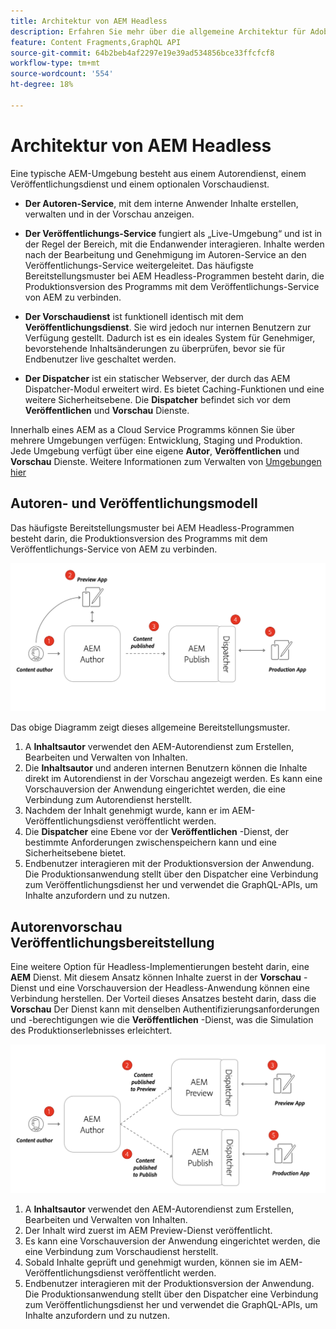 ```yaml
---
title: Architektur von AEM Headless
description: Erfahren Sie mehr über die allgemeine Architektur für Adobe Experience Manager im Zusammenhang mit einer Headless-Implementierung. Machen Sie sich mit der Rolle der AEM-Autoren-, Vorschau- und Veröffentlichungsdienste und dem empfohlenen Bereitstellungsmuster für Headless-Anwendungen vertraut.
feature: Content Fragments,GraphQL API
source-git-commit: 64b2beb4af2297e19e39ad534856bce33ffcfcf8
workflow-type: tm+mt
source-wordcount: '554'
ht-degree: 18%

---
```



# Architektur von AEM Headless

Eine typische AEM-Umgebung besteht aus einem Autorendienst, einem Veröffentlichungsdienst und einem optionalen Vorschaudienst.

* **Der Autoren-Service**, mit dem interne Anwender Inhalte erstellen, verwalten und in der Vorschau anzeigen.

* **Der Veröffentlichungs-Service** fungiert als „Live-Umgebung“ und ist in der Regel der Bereich, mit die Endanwender interagieren. Inhalte werden nach der Bearbeitung und Genehmigung im Autoren-Service an den Veröffentlichungs-Service weitergeleitet. Das häufigste Bereitstellungsmuster bei AEM Headless-Programmen besteht darin, die Produktionsversion des Programms mit dem Veröffentlichungs-Service von AEM zu verbinden.

* **Der Vorschaudienst** ist funktionell identisch mit dem **Veröffentlichungsdienst**. Sie wird jedoch nur internen Benutzern zur Verfügung gestellt. Dadurch ist es ein ideales System für Genehmiger, bevorstehende Inhaltsänderungen zu überprüfen, bevor sie für Endbenutzer live geschaltet werden.

* **Der Dispatcher** ist ein statischer Webserver, der durch das AEM Dispatcher-Modul erweitert wird. Es bietet Caching-Funktionen und eine weitere Sicherheitsebene. Die **Dispatcher** befindet sich vor dem **Veröffentlichen** und **Vorschau** Dienste.

Innerhalb eines AEM as a Cloud Service Programms können Sie über mehrere Umgebungen verfügen: Entwicklung, Staging und Produktion. Jede Umgebung verfügt über eine eigene **Autor**, **Veröffentlichen** und **Vorschau** Dienste. Weitere Informationen zum Verwalten von [Umgebungen hier](/help/implementing/cloud-manager/manage-environments.md)

## Autoren- und Veröffentlichungsmodell

Das häufigste Bereitstellungsmuster bei AEM Headless-Programmen besteht darin, die Produktionsversion des Programms mit dem Veröffentlichungs-Service von AEM zu verbinden.

![Architektur der Autoren- und Veröffentlichungsinstanz](assets/autho-publish-architecture-diagram.png)

Das obige Diagramm zeigt dieses allgemeine Bereitstellungsmuster.

1. A **Inhaltsautor** verwendet den AEM-Autorendienst zum Erstellen, Bearbeiten und Verwalten von Inhalten.
1. Die **Inhaltsautor** und anderen internen Benutzern können die Inhalte direkt im Autorendienst in der Vorschau angezeigt werden. Es kann eine Vorschauversion der Anwendung eingerichtet werden, die eine Verbindung zum Autorendienst herstellt.
1. Nachdem der Inhalt genehmigt wurde, kann er im AEM-Veröffentlichungsdienst veröffentlicht werden.
1. Die **Dispatcher** eine Ebene vor der **Veröffentlichen** -Dienst, der bestimmte Anforderungen zwischenspeichern kann und eine Sicherheitsebene bietet.
1. Endbenutzer interagieren mit der Produktionsversion der Anwendung. Die Produktionsanwendung stellt über den Dispatcher eine Verbindung zum Veröffentlichungsdienst her und verwendet die GraphQL-APIs, um Inhalte anzufordern und zu nutzen.

## Autorenvorschau Veröffentlichungsbereitstellung

Eine weitere Option für Headless-Implementierungen besteht darin, eine **AEM** Dienst. Mit diesem Ansatz können Inhalte zuerst in der **Vorschau** -Dienst und eine Vorschauversion der Headless-Anwendung können eine Verbindung herstellen. Der Vorteil dieses Ansatzes besteht darin, dass die **Vorschau** Der Dienst kann mit denselben Authentifizierungsanforderungen und -berechtigungen wie die **Veröffentlichen** -Dienst, was die Simulation des Produktionserlebnisses erleichtert.

![Architektur der Autorenvorschau und -veröffentlichung](assets/author-preview-publish-architecture-diagram.png)

1. A **Inhaltsautor** verwendet den AEM-Autorendienst zum Erstellen, Bearbeiten und Verwalten von Inhalten.
1. Der Inhalt wird zuerst im AEM Preview-Dienst veröffentlicht.
1. Es kann eine Vorschauversion der Anwendung eingerichtet werden, die eine Verbindung zum Vorschaudienst herstellt.
1. Sobald Inhalte geprüft und genehmigt wurden, können sie im AEM-Veröffentlichungsdienst veröffentlicht werden.
1. Endbenutzer interagieren mit der Produktionsversion der Anwendung. Die Produktionsanwendung stellt über den Dispatcher eine Verbindung zum Veröffentlichungsdienst her und verwendet die GraphQL-APIs, um Inhalte anzufordern und zu nutzen.

